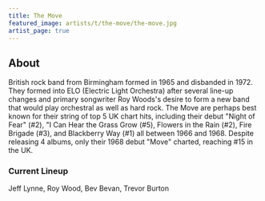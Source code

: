 ```yaml
---
title: The Move
featured_image: artists/t/the-move/the-move.jpg
artist_page: true
---
```

## About

British rock band from Birmingham formed in 1965 and disbanded in 1972. They formed into ELO (Electric Light Orchestra) after several line-up changes and primary songwriter Roy Woods's desire to form a new band that would play orchestral as well as hard rock. The Move are perhaps best known for their string of top 5 UK chart hits, including their debut "Night of Fear" (#2), "I Can Hear the Grass Grow (#5), Flowers in the Rain (#2), Fire Brigade (#3), and Blackberry Way (#1) all between 1966 and 1968. Despite releasing 4 albums, only their 1968 debut "Move" charted, reaching #15 in the UK. 

### Current Lineup

Jeff Lynne, Roy Wood, Bev Bevan, Trevor Burton

